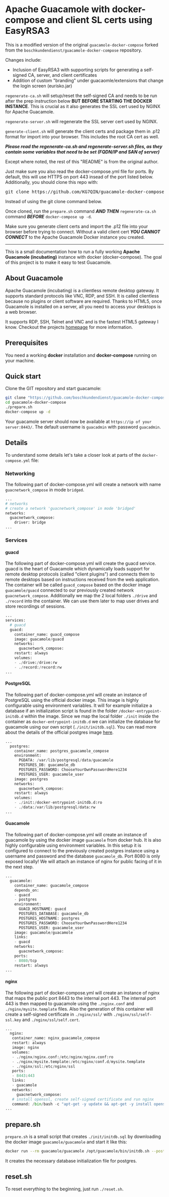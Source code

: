 # Apache Guacamole with docker-compose and client SL certs using EasyRSA3

This is a modified version of the original `guacamole-docker-compose` forked from the `boschkundendienst/guacamole-docker-compose` repository.

Changes include:
* Inclusion of EasyRSA3 with supporting scripts for generating a self-signed CA, server, and client certificates
* Addition of custom "branding" under guacaomle/extensions that change the login screen (eurisko.jar)

`regenerate-ca.sh` will setup/reset the self-signed CA and needs to be run after the prep instruction below **BUT BEFORE STARTING THE DOCKER INSTANCE**.  This is crucial as it also generates the SSL cert used by NGINX for Apache Guacamole.

`regenerate-server.sh` will regenerate the SSL server cert used by NGINX.

`generate-client.sh` will generate the client certs and package them in .p12 format for import into your browser.  This includes the root CA cert as well.

***_Please read the regenerate-ca.sh and regenerate-server.sh files, as they contain some variables that need to be set (FQDN/IP and SAN of server)_***

Except where noted, the rest of this "README" is from the original author.

Just make sure you also read the docker-compose.yml file for ports.  By default, this will use HTTPS on port 443 insead of the port listed below.
Additionally, you should clone this repo with:

<pre>
git clone https://github.com/KG7QIN/guacamole-docker-compose.git
</pre>

Instead of using the git clone command below.

Once cloned, run the `prepare.sh` command ***AND THEN*** `regenerate-ca.sh` command ***BEFORE*** `docker-compose up -d`.

Make sure you generate client certs and import the .p12 file into your browser before trying to connect.  Without a valid client cert ***YOU CANNOT CONNECT***  to the Apache Guacamole Docker instance you created.

------

This is a small documentation how to run a fully working **Apache Guacamole (incubating)** instance with docker (docker-compose). The goal of this project is to make it easy to test Guacamole.

## About Guacamole
Apache Guacamole (incubating) is a clientless remote desktop gateway. It supports standard protocols like VNC, RDP, and SSH. It is called clientless because no plugins or client software are required. Thanks to HTML5, once Guacamole is installed on a server, all you need to access your desktops is a web browser.

It supports RDP, SSH, Telnet and VNC and is the fastest HTML5 gateway I know. Checkout the projects [homepage](https://guacamole.incubator.apache.org/) for more information.

## Prerequisites
You need a working **docker** installation and **docker-compose** running on your machine.

## Quick start
Clone the GIT repository and start guacamole:

~~~bash
git clone "https://github.com/boschkundendienst/guacamole-docker-compose.git"
cd guacamole-docker-compose
./prepare.sh
docker-compose up -d
~~~

Your guacamole server should now be available at `https://ip of your server:8443/`. The default username is `guacadmin` with password `guacadmin`.

## Details
To understand some details let's take a closer look at parts of the `docker-compose.yml` file:

### Networking
The following part of docker-compose.yml will create a network with name `guacnetwork_compose` in mode `bridged`.
~~~python
...
# networks
# create a network 'guacnetwork_compose' in mode 'bridged'
networks:
  guacnetwork_compose:
    driver: bridge
...
~~~

### Services
#### guacd
The following part of docker-compose.yml will create the guacd service. guacd is the heart of Guacamole which dynamically loads support for remote desktop protocols (called "client plugins") and connects them to remote desktops based on instructions received from the web application. The container will be called `guacd_compose` based on the docker image `guacamole/guacd` connected to our previously created network `guacnetwork_compose`. Additionally we map the 2 local folders `./drive` and `./record` into the container. We can use them later to map user drives and store recordings of sessions.

~~~python
...
services:
  # guacd
  guacd:
    container_name: guacd_compose
    image: guacamole/guacd
    networks:
      guacnetwork_compose:
    restart: always
    volumes:
    - ./drive:/drive:rw
    - ./record:/record:rw
...
~~~

#### PostgreSQL
The following part of docker-compose.yml will create an instance of PostgreSQL using the official docker image. This image is highly configurable using environment variables. It will for example initialize a database if an initialization script is found in the folder `/docker-entrypoint-initdb.d` within the image. Since we map the local folder `./init` inside the container as `docker-entrypoint-initdb.d` we can initialize the database for guacamole using our own script (`./init/initdb.sql`). You can read more about the details of the official postgres image [here](http://).

~~~python
...
  postgres:
    container_name: postgres_guacamole_compose
    environment:
      PGDATA: /var/lib/postgresql/data/guacamole
      POSTGRES_DB: guacamole_db
      POSTGRES_PASSWORD: ChooseYourOwnPasswordHere1234
      POSTGRES_USER: guacamole_user
    image: postgres
    networks:
      guacnetwork_compose:
    restart: always
    volumes:
    - ./init:/docker-entrypoint-initdb.d:ro
    - ./data:/var/lib/postgresql/data:rw
...
~~~

#### Guacamole
The following part of docker-compose.yml will create an instance of guacamole by using the docker image `guacamole` from docker hub. It is also highly configurable using environment variables. In this setup it is configured to connect to the previously created postgres instance using a username and password and the database `guacamole_db`. Port 8080 is only exposed locally! We will attach an instance of nginx for public facing of it in the next step.

~~~python
...
  guacamole:
    container_name: guacamole_compose
    depends_on:
    - guacd
    - postgres
    environment:
      GUACD_HOSTNAME: guacd
      POSTGRES_DATABASE: guacamole_db
      POSTGRES_HOSTNAME: postgres
      POSTGRES_PASSWORD: ChooseYourOwnPasswordHere1234
      POSTGRES_USER: guacamole_user
    image: guacamole/guacamole
    links:
    - guacd
    networks:
      guacnetwork_compose:
    ports:
    - 8080/tcp
    restart: always
...
~~~

#### nginx
The following part of docker-compose.yml will create an instance of nginx that maps the public port 8443 to the internal port 443. The internal port 443 is then mapped to guacamole using the `./nginx.conf` and `./nginx/mysite.template` files. Also the generation of this container will create a self-signed certificate in `./nginx/ssl/` with `./nginx/ssl/self-ssl.key` and `./nginx/ssl/self.cert`.

~~~python
...
  nginx:
   container_name: nginx_guacamole_compose
   restart: always
   image: nginx
   volumes:
   - ./nginx/nginx.conf:/etc/nginx/nginx.conf:ro
   - ./nginx/mysite.template:/etc/nginx/conf.d/mysite.template
   - ./nginx/ssl:/etc/nginx/ssl
   ports:
   - 8443:443
   links:
   - guacamole
   networks:
     guacnetwork_compose:
   # install openssl, create self-signed certificate and run nginx
   command: /bin/bash -c "apt-get -y update && apt-get -y install openssl && openssl req -nodes -newkey rsa:2048 -new -x509 -keyout /etc/nginx/ssl/self-ssl.key -out /etc/nginx/ssl/self.cert -subj '/C=DE/ST=BY/L=Hintertupfing/O=Dorfwirt/OU=Theke/CN=www.createyourown.domain/emailAddress=docker@createyourown.domain' && cp -f -s /etc/nginx/conf.d/mysite.template /etc/nginx/conf.d/default.conf && nginx -g 'daemon off;'"
...
~~~

## prepare.sh
`prepare.sh` is a small script that creates `./init/initdb.sql` by downloading the docker image `guacamole/guacamole` and start it like this:

~~~bash
docker run --rm guacamole/guacamole /opt/guacamole/bin/initdb.sh --postgres > ./init/initdb.sql
~~~
It creates the necessary database initialization file for postgres.

## reset.sh
To reset everything to the beginning, just run `./reset.sh`.

